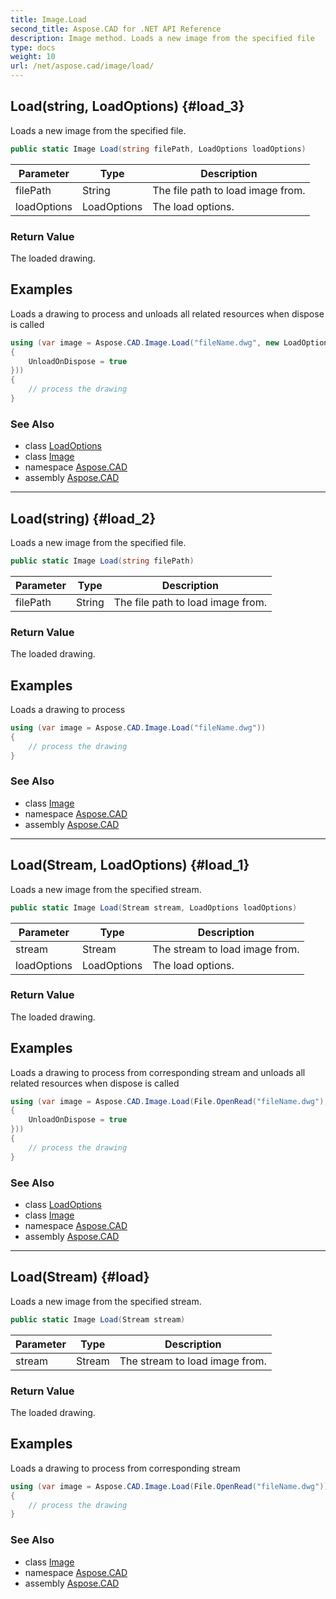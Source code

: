 ```yaml
---
title: Image.Load
second_title: Aspose.CAD for .NET API Reference
description: Image method. Loads a new image from the specified file
type: docs
weight: 10
url: /net/aspose.cad/image/load/
---
```

## Load(string, LoadOptions) {#load_3}

Loads a new image from the specified file.

```csharp
public static Image Load(string filePath, LoadOptions loadOptions)
```

| Parameter | Type | Description |
| --- | --- | --- |
| filePath | String | The file path to load image from. |
| loadOptions | LoadOptions | The load options. |

### Return Value

The loaded drawing.

## Examples

Loads a drawing to process and unloads all related resources when dispose is called

```csharp
using (var image = Aspose.CAD.Image.Load("fileName.dwg", new LoadOptions
{
    UnloadOnDispose = true
}))
{
    // process the drawing
}
```

### See Also

* class [LoadOptions](../../loadoptions/)
* class [Image](../)
* namespace [Aspose.CAD](../../image/)
* assembly [Aspose.CAD](../../../)

---

## Load(string) {#load_2}

Loads a new image from the specified file.

```csharp
public static Image Load(string filePath)
```

| Parameter | Type | Description |
| --- | --- | --- |
| filePath | String | The file path to load image from. |

### Return Value

The loaded drawing.

## Examples

Loads a drawing to process

```csharp
using (var image = Aspose.CAD.Image.Load("fileName.dwg"))
{
    // process the drawing
}
```

### See Also

* class [Image](../)
* namespace [Aspose.CAD](../../image/)
* assembly [Aspose.CAD](../../../)

---

## Load(Stream, LoadOptions) {#load_1}

Loads a new image from the specified stream.

```csharp
public static Image Load(Stream stream, LoadOptions loadOptions)
```

| Parameter | Type | Description |
| --- | --- | --- |
| stream | Stream | The stream to load image from. |
| loadOptions | LoadOptions | The load options. |

### Return Value

The loaded drawing.

## Examples

Loads a drawing to process from corresponding stream and unloads all related resources when dispose is called

```csharp
using (var image = Aspose.CAD.Image.Load(File.OpenRead("fileName.dwg"), new LoadOptions
{
    UnloadOnDispose = true
}))
{
    // process the drawing
}
```

### See Also

* class [LoadOptions](../../loadoptions/)
* class [Image](../)
* namespace [Aspose.CAD](../../image/)
* assembly [Aspose.CAD](../../../)

---

## Load(Stream) {#load}

Loads a new image from the specified stream.

```csharp
public static Image Load(Stream stream)
```

| Parameter | Type | Description |
| --- | --- | --- |
| stream | Stream | The stream to load image from. |

### Return Value

The loaded drawing.

## Examples

Loads a drawing to process from corresponding stream

```csharp
using (var image = Aspose.CAD.Image.Load(File.OpenRead("fileName.dwg"))
{
    // process the drawing
}
```

### See Also

* class [Image](../)
* namespace [Aspose.CAD](../../image/)
* assembly [Aspose.CAD](../../../)


